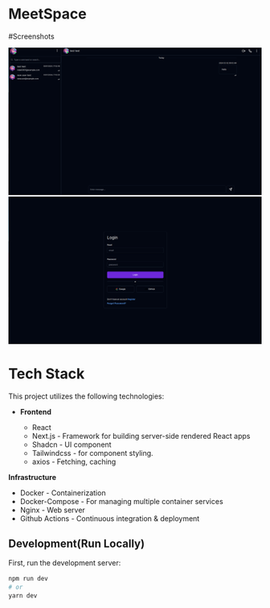 # MeetSpace

#Screenshots

![home Page](screenshots/meetspace.png)
![Login Page](screenshots/login.png)

# Tech Stack

This project utilizes the following technologies:

- **Frontend**

  - React
  - Next.js - Framework for building server-side rendered React apps
  - Shadcn - UI component
  - Tailwindcss - for component styling.
  - axios - Fetching, caching

**Infrastructure**

- Docker - Containerization
- Docker-Compose - For managing multiple container services
- Nginx - Web server
- Github Actions - Continuous integration & deployment

## Development(Run Locally)

First, run the development server:

```bash
npm run dev
# or
yarn dev
```
